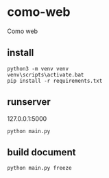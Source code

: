 # como-web
Como web

## install


```
python3 -m venv venv
venv\scripts\activate.bat
pip install -r requirements.txt
```

## runserver

127.0.0.1:5000

```
python main.py
```

## build document

```
python main.py freeze
```